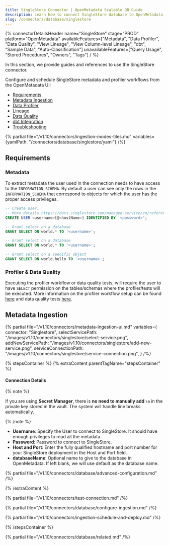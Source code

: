 ```yaml
---
title: SingleStore Connector | OpenMetadata Scalable DB Guide
description: Learn how to connect SingleStore database to OpenMetadata with step-by-step setup instructions, configuration options, and metadata extraction guides.
slug: /connectors/database/singlestore
---
```


{% connectorDetailsHeader
name="SingleStore"
stage="PROD"
platform="OpenMetadata"
availableFeatures=["Metadata", "Data Profiler", "Data Quality", "View Lineage", "View Column-level Lineage", "dbt", "Sample Data", "Auto-Classification"]
unavailableFeatures=["Query Usage", "Stored Procedures", "Owners", "Tags"]
/ %}

In this section, we provide guides and references to use the SingleStore connector.

Configure and schedule SingleStore metadata and profiler workflows from the OpenMetadata UI:

- [Requirements](#requirements)
- [Metadata Ingestion](#metadata-ingestion)
- [Data Profiler](/how-to-guides/data-quality-observability/profiler/workflow)
- [Lineage](/how-to-guides/data-lineage/workflow)
- [Data Quality](/how-to-guides/data-quality-observability/quality)
- [dbt Integration](/connectors/ingestion/workflows/dbt)
- [Troubleshooting](/connectors/database/singlestore/troubleshooting)

{% partial file="/v1.10/connectors/ingestion-modes-tiles.md" variables={yamlPath: "/connectors/database/singlestore/yaml"} /%}

## Requirements

### Metadata
To extract metadata the user used in the connection needs to have access to the `INFORMATION_SCHEMA`.  By default a user can see only the rows in the `INFORMATION_SCHEMA` that correspond to objects for which the user has the proper access privileges.

```SQL
-- Create user.
-- More details https://docs.singlestore.com/managed-service/en/reference/sql-reference/security-management-commands/create-user.html
CREATE USER <username>[@<hostName>] IDENTIFIED BY '<password>';

-- Grant select on a database
GRANT SELECT ON world.* TO '<username>';

-- Grant select on a database
GRANT SELECT ON world.* TO '<username>';

-- Grant select on a specific object
GRANT SELECT ON world.hello TO '<username>';
```

### Profiler & Data Quality
Executing the profiler workflow or data quality tests, will require the user to have `SELECT` permission on the tables/schemas where the profiler/tests will be executed. More information on the profiler workflow setup can be found [here](/how-to-guides/data-quality-observability/profiler/workflow) and data quality tests [here](/how-to-guides/data-quality-observability/quality).

## Metadata Ingestion

{% partial 
  file="/v1.10/connectors/metadata-ingestion-ui.md" 
  variables={
    connector: "Singlestore", 
    selectServicePath: "/images/v1.10/connectors/singlestore/select-service.png",
    addNewServicePath: "/images/v1.10/connectors/singlestore/add-new-service.png",
    serviceConnectionPath: "/images/v1.10/connectors/singlestore/service-connection.png",
} 
/%}

{% stepsContainer %}
{% extraContent parentTagName="stepsContainer" %}

#### Connection Details

{% note %}

If you are using **Secret Manager**, there is **no need to manually add `\n`** in the private key stored in the vault. The system will handle line breaks automatically.

{% /note %}

- **Username**: Specify the User to connect to SingleStore. It should have enough privileges to read all the metadata.
- **Password**: Password to connect to SingleStore.
- **Host and Port**: Enter the fully qualified hostname and port number for your SingleStore deployment in the Host and Port field.
- **databaseName**: Optional name to give to the database in OpenMetadata. If left blank, we will use default as the database name.

{% partial file="/v1.10/connectors/database/advanced-configuration.md" /%}

{% /extraContent %}

{% partial file="/v1.10/connectors/test-connection.md" /%}

{% partial file="/v1.10/connectors/database/configure-ingestion.md" /%}

{% partial file="/v1.10/connectors/ingestion-schedule-and-deploy.md" /%}

{% /stepsContainer %}

{% partial file="/v1.10/connectors/database/related.md" /%}
